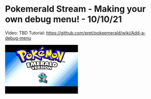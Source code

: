 # Pokemerald Stream - Making your own debug menu! - 10/10/21

Video: TBD
Tutorial: https://github.com/pret/pokeemerald/wiki/Add-a-debug-menu

![Screenshot](Screen.gif)